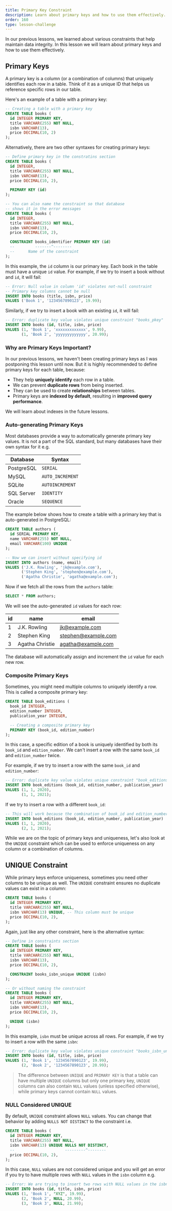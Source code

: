 ```yaml
---
title: Primary Key Constraint
description: Learn about primary keys and how to use them effectively.
order: 160
type: lesson-challenge
---
```


In our previous lessons, we learned about various constraints that help maintain data integrity. In this lesson we will learn about primary keys and how to use them effectively.

## Primary Keys

A primary key is a column (or a combination of columns) that uniquely identifies each row in a table. Think of it as a unique ID that helps us reference specific rows in our table.

Here's an example of a table with a primary key:

```sql
-- Creating a table with a primary key
CREATE TABLE books (
  id INTEGER PRIMARY KEY,
  title VARCHAR(255) NOT NULL,
  isbn VARCHAR(13),
  price DECIMAL(10, 2)
);
```

Alternatively, there are two other syntaxes for creating primary keys:

```sql
-- Define primary key in the constratins section
CREATE TABLE books (
  id INTEGER,
  title VARCHAR(255) NOT NULL,
  isbn VARCHAR(13),
  price DECIMAL(10, 2),

  PRIMARY KEY (id)
);

-- You can also name the constraint so that database
-- shows it in the error messages
CREATE TABLE books (
  id INTEGER,
  title VARCHAR(255) NOT NULL,
  isbn VARCHAR(13),
  price DECIMAL(10, 2),

  CONSTRAINT books_identifier PRIMARY KEY (id)
  --         -------^--------
  --      Name of the constraint
);
```

In this example, the `id` column is our primary key. Each book in the table must have a unique `id` value. For example, if we try to insert a book without and `id`, it will fail:

```sql
-- Error: Null value in column 'id' violates not-null constraint
-- Primary key columns cannot be null
INSERT INTO books (title, isbn, price)
VALUES ('Book 1', '1234567890123', 19.99);
```

Similarly, if we try to insert a book with an existing `id`, it will fail:

```sql
-- Error: duplicate key value violates unique constraint "books_pkey"
INSERT INTO books (id, title, isbn, price)
VALUES (1, 'Book 1', 'xxxxxxxxxxxxx', 9.99),
       (1, 'Book 2', 'yyyyyyyyyyyyy', 20.99);
```

### Why are Primary Keys Important?

In our previous lessons, we haven't been creating primary keys as I was postponing this lesson until now. But it is highly recommended to define primary keys for each table, because:

- They help **uniquely identify** each row in a table.
- We can prevent **duplicate rows** from being inserted.
- They can be used to create **relationships** between tables.
- Primary keys are **indexed by default**, resulting in **improved query performance**.

We will learn about indexes in the future lessons.

### Auto-generating Primary Keys

Most databases provide a way to automatically generate primary key values. It is not a part of the SQL standard, but many databases have their own syntax for it e.g.

| Database   | Syntax           |
| ---------- | ---------------- |
| PostgreSQL | `SERIAL`         |
| MySQL      | `AUTO_INCREMENT` |
| SQLite     | `AUTOINCREMENT`  |
| SQL Server | `IDENTITY`       |
| Oracle     | `SEQUENCE`       |

The example below shows how to create a table with a primary key that is auto-generated in PostgreSQL:

```sql
CREATE TABLE authors (
  id SERIAL PRIMARY KEY,
  name VARCHAR(255) NOT NULL,
  email VARCHAR(100) UNIQUE
);

-- Now we can insert without specifying id
INSERT INTO authors (name, email)
VALUES ('J.K. Rowling', 'jk@example.com'),
       ('Stephen King', 'stephen@example.com'),
       ('Agatha Christie', 'agatha@example.com');
```

Now if we fetch all the rows from the `authors` table:

```sql
SELECT * FROM authors;
```

We will see the auto-generated `id` values for each row:

| id  | name            | email               |
| --- | --------------- | ------------------- |
| 1   | J.K. Rowling    | jk@example.com      |
| 2   | Stephen King    | stephen@example.com |
| 3   | Agatha Christie | agatha@example.com  |

The database will automatically assign and increment the `id` value for each new row.

### Composite Primary Keys

Sometimes, you might need multiple columns to uniquely identify a row. This is called a composite primary key:

```sql
CREATE TABLE book_editions (
  book_id INTEGER,
  edition_number INTEGER,
  publication_year INTEGER,

  -- Creating a composite primary key
  PRIMARY KEY (book_id, edition_number)
);
```

In this case, a specific edition of a book is uniquely identified by both its `book_id` and `edition_number`. We can't insert a row with the same `book_id` and `edition_number` twice.

For example, if we try to insert a row with the same `book_id` and `edition_number`:

```sql
-- Error: duplicate key value violates unique constraint "book_editions_pkey"
INSERT INTO book_editions (book_id, edition_number, publication_year)
VALUES (1, 1, 2020),
       (1, 1, 2021);
```

If we try to insert a row with a different `book_id`:

```sql
-- This will work because the combination of book_id and edition_number is unique
INSERT INTO book_editions (book_id, edition_number, publication_year)
VALUES (1, 1, 2020),
       (2, 1, 2021);
```

While we are on the topic of primary keys and uniqueness, let's also look at the `UNIQUE` constraint which can be used to enforce uniqueness on any column or a combination of columns.

## UNIQUE Constraint

While primary keys enforce uniqueness, sometimes you need other columns to be unique as well. The `UNIQUE` constraint ensures no duplicate values can exist in a column:

```sql
CREATE TABLE books (
  id INTEGER PRIMARY KEY,
  title VARCHAR(255) NOT NULL,
  isbn VARCHAR(13) UNIQUE, -- This column must be unique
  price DECIMAL(10, 2),
);
```

Again, just like any other constraint, here is the alternative syntax:

```sql
-- Define in constraints section
CREATE TABLE books (
  id INTEGER PRIMARY KEY,
  title VARCHAR(255) NOT NULL,
  isbn VARCHAR(13),
  price DECIMAL(10, 2),

  CONSTRAINT books_isbn_unique UNIQUE (isbn)
);

-- Or without naming the constraint
CREATE TABLE books (
  id INTEGER PRIMARY KEY,
  title VARCHAR(255) NOT NULL,
  isbn VARCHAR(13),
  price DECIMAL(10, 2),

  UNIQUE (isbn)
);
```

In this example, `isbn` must be unique across all rows. For example, if we try to insert a row with the same `isbn`:

```sql
-- Error: duplicate key value violates unique constraint "books_isbn_unique"
INSERT INTO books (id, title, isbn, price)
VALUES (1, 'Book 1', '1234567890123', 19.99),
       (2, 'Book 2', '1234567890123', 20.99);
```

> The difference between `UNIQUE` and `PRIMARY KEY` is that a table can have multiple `UNIQUE` columns but only one primary key, `UNIQUE` columns can also contain `NULL` values (unless specified otherwise), while primary keys cannot contain `NULL` values.

### NULL Considered UNIQUE

By default, `UNIQUE` constraint allows `NULL` values. You can change that behavior by adding `NULLS NOT DISTINCT` to the constraint i.e.

```sql
CREATE TABLE books (
  id INTEGER PRIMARY KEY,
  title VARCHAR(255) NOT NULL,
  isbn VARCHAR(13) UNIQUE NULLS NOT DISTINCT,
  --                      ---------^--------
  price DECIMAL(10, 2),
);
```

In this case, `NULL` values are not considered unique and you will get an error if you try to have multiple rows with `NULL` values in the `isbn` column e.g.

```sql
-- Error: We are trying to insert two rows with NULL values in the isbn column
INSERT INTO books (id, title, isbn, price)
VALUES (1, 'Book 1', "XYZ", 19.99),
       (2, 'Book 2', NULL, 20.99),
       (3, 'Book 3', NULL, 21.99);
```
